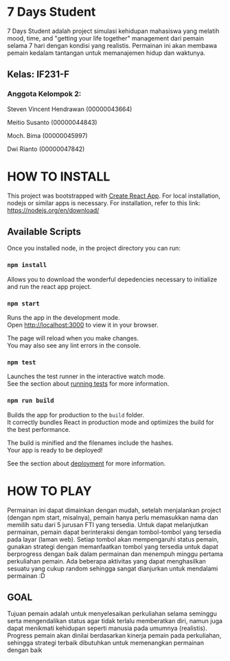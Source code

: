 # 7 Days Student
7 Days Student adalah project simulasi kehidupan mahasiswa yang melatih mood, time, and "getting your life together" management dari pemain selama 7 hari dengan kondisi yang realistis. Permainan ini akan membawa pemain kedalam tantangan untuk memanajemen hidup dan waktunya.

## Kelas: IF231-F
### Anggota Kelompok 2:
Steven Vincent Hendrawan (00000043664)

Meitio Susanto (00000044843)

Moch. Bima (00000045997)

Dwi Rianto (00000047842)

# HOW TO INSTALL
This project was bootstrapped with [Create React App](https://github.com/facebook/create-react-app).
For local installation, nodejs or similar apps is necessary. For installation, refer to this link: https://nodejs.org/en/download/

## Available Scripts

Once you installed node, in the project directory you can run:

### `npm install`
Allows you to download the wonderful depedencies necessary to initialize and run the react app project.

### `npm start`
Runs the app in the development mode.\
Open [http://localhost:3000](http://localhost:3000) to view it in your browser.

The page will reload when you make changes.\
You may also see any lint errors in the console.

### `npm test`

Launches the test runner in the interactive watch mode.\
See the section about [running tests](https://facebook.github.io/create-react-app/docs/running-tests) for more information.

### `npm run build`

Builds the app for production to the `build` folder.\
It correctly bundles React in production mode and optimizes the build for the best performance.

The build is minified and the filenames include the hashes.\
Your app is ready to be deployed!

See the section about [deployment](https://facebook.github.io/create-react-app/docs/deployment) for more information.

# HOW TO PLAY
Permainan ini dapat dimainkan dengan mudah, setelah menjalankan project (dengan npm start, misalnya), pemain hanya perlu memasukkan nama dan memilih satu dari 5 jurusan FTI yang tersedia. Untuk dapat melanjutkan permainan, pemain dapat berinteraksi dengan tombol-tombol yang tersedia pada layar (laman web). Setiap tombol akan mempengaruhi status pemain, gunakan strategi dengan memanfaatkan tombol yang tersedia untuk dapat berprogress dengan baik dalam permainan dan menempuh minggu pertama perkuliahan pemain. Ada beberapa aktivitas yang dapat menghasilkan sesuatu yang cukup random sehingga sangat dianjurkan untuk mendalami permainan :D

## GOAL
Tujuan pemain adalah untuk menyelesaikan perkuliahan selama seminggu serta mengendalikan status agar tidak terlalu memberatkan diri, namun juga dapat menikmati kehidupan seperti manusia pada umumnya (realistis). Progress pemain akan dinilai berdasarkan kinerja pemain pada perkuliahan, sehingga strategi terbaik dibutuhkan untuk memenangkan permainan dengan baik
